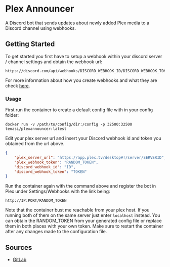 # Plex Announcer

A Discord bot that sends updates about newly added Plex media to a Discord channel using webhooks.

## Getting Started

To get started you first have to setup a webhook within your discord server / channel settings and obtain the webhook url:
```
https://discord.com/api/webhooks/DISCORD_WEBHOOK_ID/DISCORD_WEBHOOK_TOKEN
```
For more information about how you create webhooks and what they are check [here](https://support.discord.com/hc/en-us/articles/228383668-Intro-to-Webhooks).

### Usage

First run the container to create a default config file with in your config folder:
```
docker run -v /path/to/config/dir:/config -p 32500:32500 tenasi/plexannouncer:latest
```

Edit your plex server url and insert your Discord webhook id and token you obtained from the url above.
```json
{
    "plex_server_url": "https://app.plex.tv/desktop#!/server/SERVERID",
    "plex_webhook_token": "RANDOM_TOKEN",
    "discord_webhook_id": "ID",
    "discord_webhook_token": "TOKEN"
}
```

Run the container again with the command above and register the bot in Plex under Settings/Webhooks with the link being:

```
http://IP:PORT/RANDOM_TOKEN
```

Note that the container bust me reachable from your plex host. If you running both of them on the same server just enter `localhost` instead. You can obtain the RANDOM_TOKEN from your generated config file or replace them in both places with your own token. Make sure to restart the container after any changes made to the configuration file.

## Sources

* [GitLab](https://gitlab.tenasi.de/tenasi/plex-announcer)
